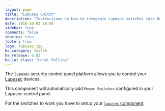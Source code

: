 ```yaml
---
layout: page
title: "Lupusec Switch"
description: "Instructions on how to integrate Lupusec switches into Home Assistant."
date: 2018-10-03 16:00
sidebar: true
comments: false
sharing: true
footer: true
logo: lupusec.jpg
ha_category: Switch
ha_release: 0.83
ha_iot_class: "Local Polling"
---
```


The `lupusec` security control panel platform allows you to control your [Lupusec](https://www.lupus-electronics.de) devices.

This component will automatically add `Power Switches` configured in your Lupusec control panel.

For the switches to work you have to setup your [`lupusec` component](/components/lupusec/).
